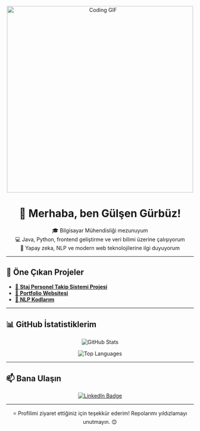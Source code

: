 <p align="center">
  <img src="https://media.giphy.com/media/qgQUggAC3Pfv687qPC/giphy.gif" alt="Coding GIF" width="500"/>
</p>

<h1 align="center">👋 Merhaba, ben <strong>Gülşen Gürbüz</strong>!</h1>

<p align="center">
  🎓 Bilgisayar Mühendisliği mezunuyum <br>
  💻 Java, Python, frontend geliştirme ve veri bilimi üzerine çalışıyorum <br>
  🤖 Yapay zeka, NLP ve modern web teknolojilerine ilgi duyuyorum
</p>

---

## 🚀 Öne Çıkan Projeler
- [📂 **Staj Personel Takip Sistemi Projesi**](https://github.com/gulsengurbuz/Staj-personel-takip-sistemi)
- [📂 **Portfolio Websitesi**](https://github.com/gulsengurbuz/portfolio)
- [📂 **NLP Kodlarım**](https://github.com/gulsengurbuz/NLP)

---

## 📊 GitHub İstatistiklerim
<p align="center">
  <img src="https://github-readme-stats.vercel.app/api?username=gulsengurbuz&show_icons=true&theme=tokyonight" alt="GitHub Stats" />
</p>

<p align="center">
  <img src="https://github-readme-stats.vercel.app/api/top-langs/?username=gulsengurbuz&layout=compact&theme=tokyonight" alt="Top Languages" />
</p>

---

## 📫 Bana Ulaşın
<p align="center">
  <a href="https://www.linkedin.com/in/gülşen-g-39a42b225">
    <img src="https://img.shields.io/badge/LinkedIn-Profile-blue?logo=linkedin&style=for-the-badge" alt="LinkedIn Badge" />
  </a>
</p>

---

<p align="center">⭐ Profilimi ziyaret ettiğiniz için teşekkür ederim! Repolarımı yıldızlamayı unutmayın. 😊</p>
